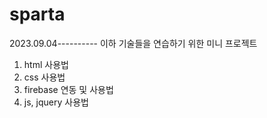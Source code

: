 # sparta
2023.09.04----------
이하 기술들을 연습하기 위한 미니 프로젝트
1. html 사용법
2. css 사용법
3. firebase 연동 및 사용법
4. js, jquery 사용법
